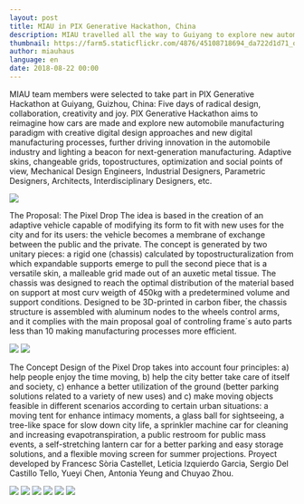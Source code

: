 ```yaml
---
layout: post
title: MIAU in PIX Generative Hackathon, China
description: MIAU travelled all the way to Guiyang to explore new automobile manufacturing paradigm with computational design
thumbnail: https://farm5.staticflickr.com/4876/45108718694_da722d1d71_o_d.jpg
author: miauhaus
language: en
date: 2018-08-22 00:00
---
```

MIAU team members were selected to take part in PIX Generative Hackathon at Guiyang, Guizhou, China: Five days of radical design, collaboration, creativity and joy. PIX Generative Hackathon aims to reimagine how cars are made and explore new automobile manufacturing paradigm with creative digital design approaches and new digital manufacturing processes, further driving innovation in the automobile industry and lighting a beacon for next-generation manufacturing. Adaptive skins, changeable grids, topostructures, optimization and social points of view, Mechanical Design Engineers, Industrial Designers, Parametric Designers, Architects, Interdisciplinary Designers, etc.

![](https://farm5.staticflickr.com/4872/43865099500_60c14f9ee2_o_d.jpg)

The Proposal: The Pixel Drop
The idea is based in the creation of an adaptive vehicle capable of modifying its form to fit with new uses for the city and for its users: the vehicle becomes a membrane of exchange between the public and the private. The concept is generated by two unitary pieces: a rigid one (chassis) calculated by topostructuralization from which expandable supports emerge to pull the second piece that is a versatile skin, a malleable grid made out of an auxetic metal tissue.
The chassis was designed to reach the optimal distribution of the material based on support at most curv weigth of 450kg with a predetermined volume and support conditions. Designed to be 3D-printed in carbon fiber, the chassis structure is assembled with aluminum nodes to the wheels control arms, and it complies with the main proposal goal of controling frame´s auto parts less than 10 making manufacturing processes more efficient.

![](https://farm2.staticflickr.com/1904/44768860765_4dfe66991b_o_d.jpg)
![](https://farm2.staticflickr.com/1975/43865099290_d9c21bbed5_o_d.jpg)

The Concept Design of the Pixel Drop takes into account four principles: a) help people enjoy the time moving, b) help the city better take care of itself and society, c) enhance a better utilization of the ground (better parking solutions related to a variety of new uses) and c) make moving objects feasible in different scenarios according to certain urban situations: a moving tent for enhance intimacy moments, a glass ball for sightseeing, a tree-like space for slow down city life, a sprinkler machine car for cleaning and increasing evapotranspiration, a public restroom for public mass events, a self-stretching lantern car for a better parking and easy storage solutions, and a flexible moving screen for summer projections.
Proyect developed by Francesc Sòria Castellet, Leticia Izquierdo Garcia, Sergio Del Castillo Tello, Yueyi Chen, Antonia Yeung and Chuyao Zhou.

![](https://farm5.staticflickr.com/4876/43865099060_6763fca123_o_d.jpg)
![](https://farm5.staticflickr.com/4836/43865099340_28e4de5eb0_o_d.jpg)
![](https://farm5.staticflickr.com/4814/44768859735_c209dc1cdf_o_d.jpg)
![](https://farm5.staticflickr.com/4838/43865099140_4f2c1cfa4e_o_d.jpg)
![](https://farm5.staticflickr.com/4851/44768859875_95ae08d1e2_o_d.jpg)
![](https://farm5.staticflickr.com/4854/44768860305_e5761a1f06_o_d.jpg)

